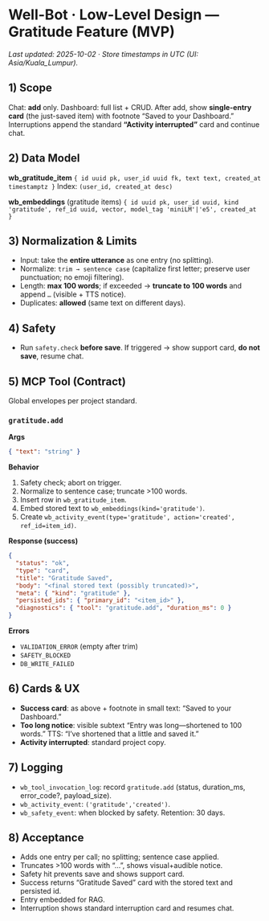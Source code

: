 # Well-Bot · Low-Level Design — Gratitude Feature (MVP)

*Last updated: 2025-10-02 · Store timestamps in UTC (UI: Asia/Kuala_Lumpur).*

## 1) Scope

Chat: **add** only.
Dashboard: full list + CRUD.
After add, show **single-entry card** (the just-saved item) with footnote “Saved to your Dashboard.”
Interruptions append the standard **“Activity interrupted”** card and continue chat.

## 2) Data Model

**wb_gratitude_item**
`{ id uuid pk, user_id uuid fk, text text, created_at timestamptz }`
Index: `(user_id, created_at desc)`

**wb_embeddings** (gratitude items)
`{ id uuid pk, user_id uuid, kind 'gratitude', ref_id uuid, vector, model_tag 'miniLM'|'e5', created_at }`

## 3) Normalization & Limits

* Input: take the **entire utterance** as one entry (no splitting).
* Normalize: `trim → sentence case` (capitalize first letter; preserve user punctuation; no emoji filtering).
* Length: **max 100 words**; if exceeded → **truncate to 100 words** and append `…` (visible + TTS notice).
* Duplicates: **allowed** (same text on different days).

## 4) Safety

* Run `safety.check` **before save**. If triggered → show support card, **do not save**, resume chat.

## 5) MCP Tool (Contract)

Global envelopes per project standard.

### `gratitude.add`

**Args**

```json
{ "text": "string" }
```

**Behavior**

1. Safety check; abort on trigger.
2. Normalize to sentence case; truncate >100 words.
3. Insert row in `wb_gratitude_item`.
4. Embed stored text to `wb_embeddings(kind='gratitude')`.
5. Create `wb_activity_event(type='gratitude', action='created', ref_id=item_id)`.

**Response (success)**

```json
{
  "status": "ok",
  "type": "card",
  "title": "Gratitude Saved",
  "body": "<final stored text (possibly truncated)>",
  "meta": { "kind": "gratitude" },
  "persisted_ids": { "primary_id": "<item_id>" },
  "diagnostics": { "tool": "gratitude.add", "duration_ms": 0 }
}
```

**Errors**

* `VALIDATION_ERROR` (empty after trim)
* `SAFETY_BLOCKED`
* `DB_WRITE_FAILED`

## 6) Cards & UX

* **Success card**: as above + footnote in small text: “Saved to your Dashboard.”
* **Too long notice**: visible subtext “Entry was long—shortened to 100 words.”
  TTS: “I’ve shortened that a little and saved it.”
* **Activity interrupted**: standard project copy.

## 7) Logging

* `wb_tool_invocation_log`: record `gratitude.add` (status, duration_ms, error_code?, payload_size).
* `wb_activity_event`: `('gratitude','created')`.
* `wb_safety_event`: when blocked by safety.
  Retention: 30 days.

## 8) Acceptance

* Adds one entry per call; no splitting; sentence case applied.
* Truncates >100 words with “…”, shows visual+audible notice.
* Safety hit prevents save and shows support card.
* Success returns “Gratitude Saved” card with the stored text and persisted id.
* Entry embedded for RAG.
* Interruption shows standard interruption card and resumes chat.

